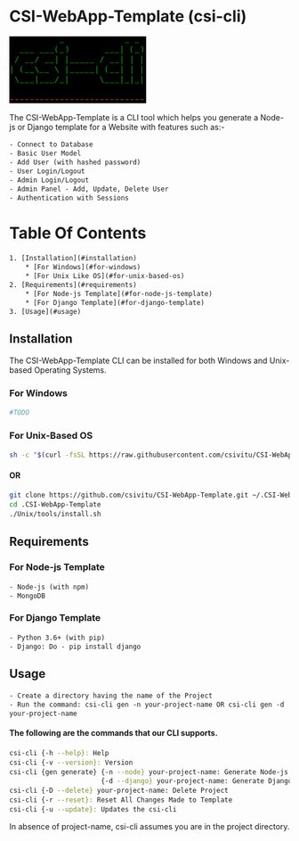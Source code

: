 # CSI-WebApp-Template (csi-cli)

![csi-cli](https://raw.githubusercontent.com/csivitu/CSI-WebApp-Template/unix/csi-cli.png)

The CSI-WebApp-Template is a CLI tool which helps you generate a Node-js or Django template for a Website with features such as:-

    - Connect to Database
    - Basic User Model
    - Add User (with hashed password)
    - User Login/Logout
    - Admin Login/Logout
    - Admin Panel - Add, Update, Delete User
    - Authentication with Sessions

# Table Of Contents
    1. [Installation](#installation)
        * [For Windows](#for-windows)
        * [For Unix Like OS](#for-unix-based-os)
    2. [Requirements](#requirements)
        * [For Node-js Template](#for-node-js-template)
        * [For Django Template](#for-django-template)
    3. [Usage](#usage)

## Installation

The CSI-WebApp-Template CLI can be installed for both Windows and Unix-based Operating Systems.

### For Windows

```bash
#TODO
```

### For Unix-Based OS

```bash
sh -c "$(curl -fsSL https://raw.githubusercontent.com/csivitu/CSI-WebApp-Template/master/Unix/tools/install.sh)"
```
#### OR
```bash
git clone https://github.com/csivitu/CSI-WebApp-Template.git ~/.CSI-WebApp-Template
cd .CSI-WebApp-Template
./Unix/tools/install.sh
```

## Requirements

### For Node-js Template

    - Node-js (with npm)
    - MongoDB


### For Django Template

    - Python 3.6+ (with pip)
    - Django: Do - pip install django


## Usage

    - Create a directory having the name of the Project
    - Run the command: csi-cli gen -n your-project-name OR csi-cli gen -d your-project-name

#### The following are the commands that our CLI supports.
```bash
csi-cli {-h --help}: Help
csi-cli {-v --version}: Version
csi-cli {gen generate} {-n --node} your-project-name: Generate Node-js Template
                       {-d --django} your-project-name: Generate Django Template
csi-cli {-D --delete} your-project-name: Delete Project
csi-cli {-r --reset}: Reset All Changes Made to Template
csi-cli {-u --update}: Updates the csi-cli
```
In absence of project-name, csi-cli assumes you are in the project directory.
